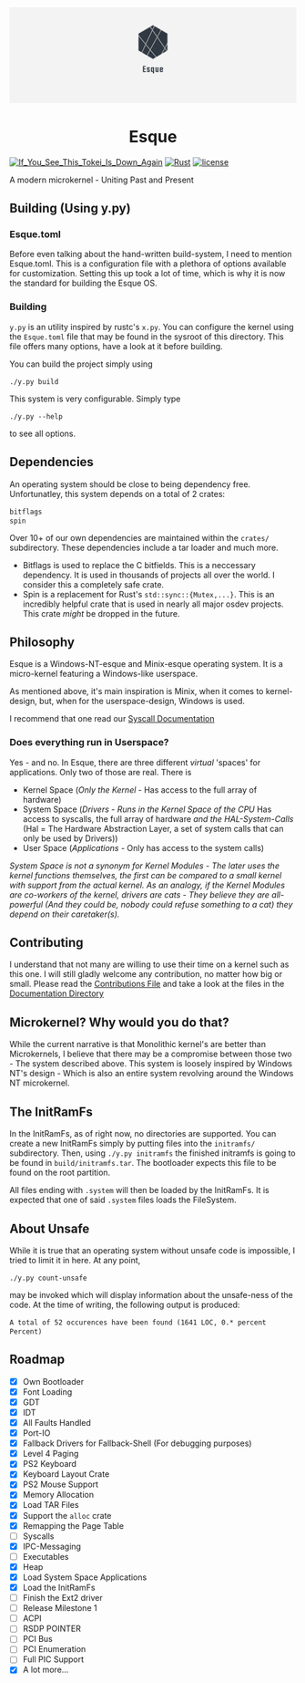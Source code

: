 ![](binaries/brand/twitter_header_photo_2.png)

<p align="center">
    <h1 align="center">Esque</h1>
</p>

[![If_You_See_This_Tokei_Is_Down_Again](https://tokei.rs/b1/github/visionizer/esque)](https://github.com/visionizer/esque)
[![Rust](https://img.shields.io/badge/rust-%23000000.svg?style=for-the-badge&logo=rust&logoColor=white)](https://github.com/visionizer/esque)
[![license](https://img.shields.io/github/license/visionizer/esque?style=for-the-badge)](https://github.com/visionizer/esque)

A modern microkernel - Uniting Past and Present


## Building (Using y.py)

### Esque.toml

Before even talking about the hand-written build-system, I need to mention
Esque.toml. This is a configuration file with a plethora of options available for customization. Setting this up took a lot of time, which is why it is now the standard for building the Esque OS.


### Building
`y.py` is an utility inspired by rustc's `x.py`. You can configure
the kernel using the `Esque.toml` file that may be found in the sysroot of this directory. This file offers many options, have a look at it before building.

You can build the project simply using
```
./y.py build
```
This system is very configurable. Simply type
```
./y.py --help
```
to see all options.

## Dependencies

An operating system should be close to being dependency free.
Unfortunatley, this system depends on a total of 2 crates:
```
bitflags
spin
```

Over 10+ of our own dependencies are maintained within the `crates/` subdirectory. These dependencies include a tar loader and much more.

- Bitflags is used to replace the C bitfields. This is a neccessary dependency. It is used in thousands of projects all over the world. I consider this a completely safe crate.
- Spin is a replacement for Rust's `std::sync::{Mutex,...}`. This is an incredibly helpful crate that is used in nearly all major osdev projects. This crate *might* be dropped in the future.


## Philosophy
Esque is a Windows-NT-esque and Minix-esque operating system.
It is a micro-kernel featuring a Windows-like userspace.

As mentioned above, it's main inspiration is Minix, when it comes
to kernel-design, but, when for the userspace-design, Windows is used.

I recommend that one read our [Syscall Documentation](Documentation/syscall.md)


### Does everything run in Userspace?

Yes - and no. In Esque, there are three different *virtual* 'spaces' for applications. Only two of those are real.
There is
- Kernel Space (*Only the Kernel* - Has access to the full array of hardware)
- System Space (*Drivers* - *Runs in the Kernel Space of the CPU* Has access to syscalls, the full array of hardware *and the HAL-System-Calls* (Hal = The Hardware Abstraction Layer, a set of system calls that can only be used by Drivers))
- User Space (*Applications* - Only has access to the system calls)

*System Space is not a synonym for Kernel Modules - The later uses the kernel functions themselves, the first can be compared to a small kernel with support from the actual kernel. As an analogy, if the Kernel Modules are co-workers of the kernel, drivers are cats - They believe they are all-powerful (And they could be, nobody could refuse something to a cat) they depend on their caretaker(s).*

## Contributing

I understand that not many are willing to use their time on a kernel
such as this one. I will still gladly welcome any contribution, no matter how big or small. Please read the [Contributions File](CONTRIBUTING.md) and take a look at the files in the [Documentation Directory](Documentation)

## Microkernel? Why would you do that?

While the current narrative is that Monolithic kernel's are better than Microkernels, I believe that there may be a compromise between those two - The system described above. This system is loosely inspired by Windows NT's design - Which is also an entire system revolving around the Windows NT microkernel.

## The InitRamFs
In the InitRamFs, as of right now, no directories are supported.
You can create a new InitRamFs simply by putting files into the `initramfs/` subdirectory.
Then, using `./y.py initramfs` the finished initramfs is going to be found in `build/initramfs.tar`. The bootloader expects this file to be found on the root partition.

All files ending with `.system` will then be loaded by the InitRamFs. It is expected that one of said `.system` files loads the FileSystem.

## About Unsafe
While it is true that an operating system without unsafe code is impossible, I tried to limit it in here. At any point, 
```
./y.py count-unsafe
```
may be invoked which will display information about the unsafe-ness of the code.
At the time of writing, the following output is produced:
```
A total of 52 occurences have been found (1641 LOC, 0.* percent Percent)
```


## Roadmap
- [x] Own Bootloader
- [x] Font Loading
- [x] GDT
- [x] IDT
- [x] All Faults Handled
- [x] Port-IO
- [x] Fallback Drivers for Fallback-Shell (For debugging purposes)
- [x] Level 4 Paging
- [x] PS2 Keyboard
- [x] Keyboard Layout Crate
- [x] PS2 Mouse Support
- [x] Memory Allocation
- [x] Load TAR Files
- [x] Support the `alloc` crate
- [x] Remapping the Page Table
- [ ] Syscalls
- [x] IPC-Messaging
- [ ] Executables
- [x] Heap
- [x] Load System Space Applications
- [x] Load the InitRamFs
- [ ] Finish the Ext2 driver
- [ ] Release Milestone 1  
- [ ] ACPI
- [ ] RSDP POINTER
- [ ] PCI Bus
- [ ] PCI Enumeration
- [ ] Full PIC Support
- [x] A lot more...